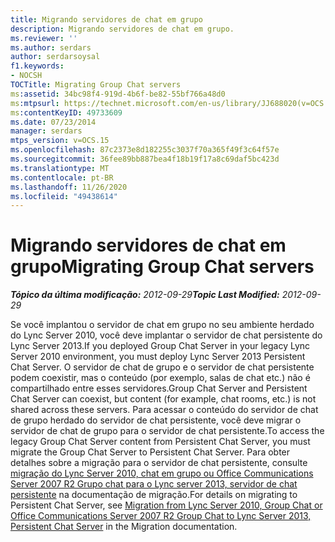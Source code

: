 ```yaml
---
title: Migrando servidores de chat em grupo
description: Migrando servidores de chat em grupo.
ms.reviewer: ''
ms.author: serdars
author: serdarsoysal
f1.keywords:
- NOCSH
TOCTitle: Migrating Group Chat servers
ms:assetid: 34bc98f4-919d-4b6f-be82-55bf766a48d0
ms:mtpsurl: https://technet.microsoft.com/en-us/library/JJ688020(v=OCS.15)
ms:contentKeyID: 49733609
ms.date: 07/23/2014
manager: serdars
mtps_version: v=OCS.15
ms.openlocfilehash: 87c2373e8d182255c3037f70a365f49f3c64f57e
ms.sourcegitcommit: 36fee89bb887bea4f18b19f17a8c69daf5bc423d
ms.translationtype: MT
ms.contentlocale: pt-BR
ms.lasthandoff: 11/26/2020
ms.locfileid: "49438614"
---
```

# <a name="migrating-group-chat-servers"></a><span data-ttu-id="8620d-103">Migrando servidores de chat em grupo</span><span class="sxs-lookup"><span data-stu-id="8620d-103">Migrating Group Chat servers</span></span>

<div data-xmlns="http://www.w3.org/1999/xhtml">

<div class="topic" data-xmlns="http://www.w3.org/1999/xhtml" data-msxsl="urn:schemas-microsoft-com:xslt" data-cs="https://msdn.microsoft.com/">

<div data-asp="https://msdn2.microsoft.com/asp">



</div>

<div id="mainSection">

<div id="mainBody"><span data-ttu-id="8620d-104">

<span> </span></span><span class="sxs-lookup"><span data-stu-id="8620d-104">

<span> </span></span></span>

<span data-ttu-id="8620d-105">_**Tópico da última modificação:** 2012-09-29_</span><span class="sxs-lookup"><span data-stu-id="8620d-105">_**Topic Last Modified:** 2012-09-29_</span></span>

<span data-ttu-id="8620d-106">Se você implantou o servidor de chat em grupo no seu ambiente herdado do Lync Server 2010, você deve implantar o servidor de chat persistente do Lync Server 2013.</span><span class="sxs-lookup"><span data-stu-id="8620d-106">If you deployed Group Chat Server in your legacy Lync Server 2010 environment, you must deploy Lync Server 2013 Persistent Chat Server.</span></span> <span data-ttu-id="8620d-107">O servidor de chat de grupo e o servidor de chat persistente podem coexistir, mas o conteúdo (por exemplo, salas de chat etc.) não é compartilhado entre esses servidores.</span><span class="sxs-lookup"><span data-stu-id="8620d-107">Group Chat Server and Persistent Chat Server can coexist, but content (for example, chat rooms, etc.) is not shared across these servers.</span></span> <span data-ttu-id="8620d-108">Para acessar o conteúdo do servidor de chat de grupo herdado do servidor de chat persistente, você deve migrar o servidor de chat de grupo para o servidor de chat persistente.</span><span class="sxs-lookup"><span data-stu-id="8620d-108">To access the legacy Group Chat Server content from Persistent Chat Server, you must migrate the Group Chat Server to Persistent Chat Server.</span></span> <span data-ttu-id="8620d-109">Para obter detalhes sobre a migração para o servidor de chat persistente, consulte [migração do Lync Server 2010, chat em grupo ou Office Communications Server 2007 R2 Grupo chat para o Lync server 2013, servidor de chat persistente](migration-from-lync-server-2010-group-chat-or-office-communications-server-2007-r2-group-chat-to-lync-server-2013-persistent-chat-server.md) na documentação de migração.</span><span class="sxs-lookup"><span data-stu-id="8620d-109">For details on migrating to Persistent Chat Server, see [Migration from Lync Server 2010, Group Chat or Office Communications Server 2007 R2 Group Chat to Lync Server 2013, Persistent Chat Server](migration-from-lync-server-2010-group-chat-or-office-communications-server-2007-r2-group-chat-to-lync-server-2013-persistent-chat-server.md) in the Migration documentation.</span></span>

<span data-ttu-id="8620d-110"></div>

<span> </span>

</div>

</div>

</span><span class="sxs-lookup"><span data-stu-id="8620d-110"></div>

<span> </span>

</div>

</div>

</span></span></div>


